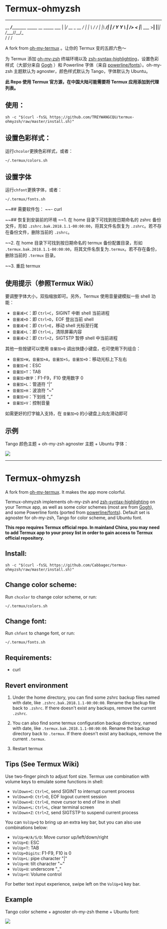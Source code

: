 # Termux-ohmyzsh


___________                                
\__    ___/__________  _____  __ _____  ___
  |    |_/ __ \_  __ \/     \|  |  \  \/  /
  |    |\  ___/|  | \/  Y Y  \  |  />    < 
  |____| \___  >__|  |__|_|  /____//__/\_ \
             \/            \/            \/



A fork from [oh-my-termux](https://github.com/4679/oh-my-termux) 。让你的 Termux 变的五颜六色～

为 Termux 添加 [oh-my-zsh](https://github.com/robbyrussell/oh-my-zsh) 终端环境以及 [zsh-syntax-highlighting](https://github.com/zsh-users/zsh-syntax-highlighting)，设置色彩样式（大部分来自 [Gogh](https://github.com/Mayccoll/Gogh) ）和 Powerline 字体（来自 [powerline/fonts](https://github.com/powerline/fonts)）。oh-my-zsh 主题默认为 agnoster，颜色样式默认为 Tango，字体默认为 Ubuntu。

**此 Repo 使用 Termux 官方源，在中国大陆可能需要将 Termux 应用添加到代理列表。**
## 使用：
```shell
sh -c "$(curl -fsSL https://github.com/TREYWANGCQU/termux-ohmyzsh/raw/master/install.sh)"
```

## 设置色彩样式：
运行`chcolor`更换色彩样式，或者：
```shell
~/.termux/colors.sh
```

## 设置字体
运行`chfont`更换字体，或者：
```shell
~/.termux/fonts.sh
```

~~## 需要软件包：
 ~~- curl

~~## 恢复到安装前的环境
~~1. 在 home 目录下可找到按日期命名的 zshrc 备份文件，形如 `.zshrc.bak.2018.1.1-00:00:00`，将其文件名恢复为 `.zshrc`。若不存在备份文件，删除当前的 `.zshrc`。

~~2. 在 home 目录下可找到按日期命名的 termux 备份配置目录，形如 `.termux.bak.2018.1.1-00:00:00`，将其文件名恢复为`.termux`。若不存在备份，删除当前的 `.termux` 目录。

~~3. 重启 termux

## 使用提示（参照Termux Wiki）
要调整字体大小，双指缩放即可。另外，Termux 使用音量键模拟一些 shell 功能：
* `音量减+C`：即 `Ctrl+C`，SIGINT 中断 shell 当前进程
* `音量减+D`：即 `Ctrl+D`，EOF 登出当前 shell
* `音量减+E`：即 `Ctrl+E`，移动 shell 光标至行尾
* `音量减+L`：即 `Ctrl+L`，清除屏幕内容
* `音量减+Z`：即 `Ctrl+Z`，SIGTSTP 暂停 shell 中当前进程

其他一些按键可以使用 `音量加+Q` 调出快捷小键盘，也可使用下列组合：
* `音量加+W`，`音量加+A`，`音量加+S`，`音量加+D`：移动光标上下左右
* `音量加+E`：ESC
* `音量加+T`：TAB
* `音量加+数字`：F1-F9，F10 使用数字 0
* `音量加+L`：管道符 “|”
* `音量加+H`：波浪符 “~"
* `音量加+U`：下划线 “_”
* `音量加+V`：控制音量

如需更好的打字输入支持，在 `音量加+Q` 的小键盘上向左滑动即可

## 示例
Tango 颜色主题 + oh-my-zsh agnoster 主题 + Ubuntu 字体：

![](./termux-ohmyzsh.png)
- - -

# Termux-ohmyzsh

A fork from [oh-my-termux](https://github.com/4679/oh-my-termux). It makes the app more colorful.

Termux-ohmyzsh implements oh-my-zsh and [zsh-syntax-highlighting](https://github.com/zsh-users/zsh-syntax-highlighting) on your Termux app, as well as some color schemes (most are from [Gogh](https://github.com/Mayccoll/Gogh)), and some Powerline fonts (ported from [powerline/fonts](https://github.com/powerline/fonts)). Default set is agnoster for oh-my-zsh, Tango for color scheme, and Ubuntu font.



**This repo requires Termux official repo. In mainland China, you may need to add Termux app to your proxy list in order to gain access to Termux official repository.**

## Install:
```shell
sh -c "$(curl -fsSL https://github.com/Cabbagec/termux-ohmyzsh/raw/master/install.sh)"
```

## Change color scheme:
Run `chcolor` to change color scheme, or run:
```shell
~/.termux/colors.sh
```
## Change font:
Run `chfont` to change font, or run:
```shell
~/.termux/fonts.sh
```

## Requirements:
 - curl

## Revert environment
1. Under the home directory, you can find some zshrc backup files named with date, like `.zshrc.bak.2018.1.1-00:00:00`. Rename the backup file back to `.zshrc`. If there doesn't exist any backups, remove the current `.zshrc`.

2. You can also find some termux configuration backup directory, named with date, like `.termux.bak.2018.1.1-00:00:00`. Rename the backup directory back to `.termux`. If there doesn't exist any backups, remove the current `.termux`.

3. Restart termux

## Tips (See Termux Wiki)
Use two-finger pinch to adjust font size. Termux use combination with volume keys to emulate some functions in shell:
* `VolDown+C`: `Ctrl+C`, send SIGINT to interrupt current process
* `VolDown+D`: `Ctrl+D`, EOF logout current session
* `VolDown+E`: `Ctrl+E`, move cursor to end of line in shell
* `VolDown+L`: `Ctrl+L`, clear terminal screen
* `VolDown+Z`: `Ctrl+Z`, send SIGTSTP to suspend current process

You can `VolUp+Q` to bring up an extra key bar, but you can also use combinations below:
* `VolUp+W/A/S/D`: Move cursor up/left/down/right
* `VolUp+E`: ESC
* `VolUp+T`: TAB
* `VolUp+Digits`: F1-F9, F10 is 0
* `VolUp+L`: pipe character "|"
* `VolUp+H`: tilt character "~"
* `VolUp+U`: underscore "_"
* `VolUp+V`: Volume control

For better text input experience, swipe left on the `VolUp+Q` key bar.


## Example
Tango color scheme + agnoster oh-my-zsh theme + Ubuntu font:

![](./termux-ohmyzsh.png)
